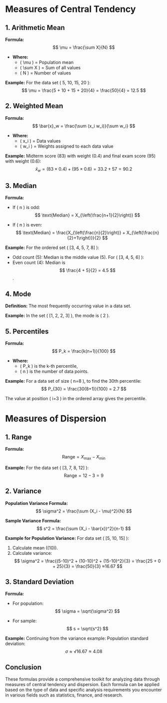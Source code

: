 # Measures of Central Tendency

## 1. Arithmetic Mean
**Formula:**
$$
\mu = \frac{\sum X}{N}
$$

- **Where:** 
  - \( \mu \) = Population mean
  - \( \sum X \) = Sum of all values
  - \( N \) = Number of values

**Example:**
For the data set \( 5, 10, 15, 20 \):
$$
\mu = \frac{5 + 10 + 15 + 20}{4} = \frac{50}{4} = 12.5
$$


## 2. Weighted Mean
**Formula:**
$$
\bar{x}_w = \frac{\sum (x_i w_i)}{\sum w_i}
$$

- **Where:** 
  - \( x_i \) = Data values
  - \( w_i \) = Weights assigned to each data value

**Example:**
Midterm score (83) with weight (0.4) and final exam score (95) with weight (0.6):
$$
\bar{x}_w = (83 \times 0.4) + (95 \times 0.6) = 33.2 + 57 = 90.2
$$


## 3. Median
**Formula:**
- If \( n \) is odd: 
$$
\text{Median} = X_{\left(\frac{n+1}{2}\right)}
$$

- If \( n \) is even:
$$
\text{Median} = \frac{X_{\left(\frac{n}{2}\right)} + X_{\left(\frac{n}{2}+1\right)}}{2}
$$


**Example:**
For the ordered set \( [3, 4, 5, 7, 8] \):
- Odd count (5): Median is the middle value (5).
For \( [3, 4, 5, 6] \):
- Even count (4): Median is 
$$ 
\frac{4 + 5}{2} = 4.5 
$$
.

## 4. Mode
**Definition:** The most frequently occurring value in a data set.

**Example:** In the set \( [1, 2, 2, 3] \), the mode is \( 2 \).

## 5. Percentiles
**Formula:**
$$
P_k = \frac{k(n+1)}{100}
$$

- **Where:** 
   - \( P_k \) is the k-th percentile,
   - \( n \) is the number of data points.

**Example:**
For a data set of size \( n=8 \), to find the 30th percentile:
$$
P_{30} = \frac{30(8+1)}{100} = 2.7
$$

The value at position \( i=3 \) in the ordered array gives the percentile.

# Measures of Dispersion

## 1. Range
**Formula:**
$$
\text{Range} = X_{\text{max}} - X_{\text{min}}
$$


**Example:**
For the data set \( [3, 7, 8, 12] \):
$$
\text{Range} = 12 - 3 = 9
$$


## 2. Variance
**Population Variance Formula:**
$$
\sigma^2 = \frac{\sum (X_i - \mu)^2}{N}
$$


**Sample Variance Formula:**
$$
s^2 = \frac{\sum (X_i - \bar{x})^2}{n-1}
$$


**Example for Population Variance:**
For data set \( [5, 10, 15] \):
1. Calculate mean (\(10\)).
2. Calculate variance:
   $$
   \sigma^2 = \frac{(5-10)^2 + (10-10)^2 + (15-10)^2}{3} = \frac{25 + 0 + 25}{3} = \frac{50}{3} ≈16.67
   $$

## 3. Standard Deviation
**Formula:**
- For population:
$$
\sigma = \sqrt{\sigma^2}
$$


- For sample:
$$
s = \sqrt{s^2}
$$


**Example:**
Continuing from the variance example:
Population standard deviation:
$$
\sigma ≈ √16.67 ≈ 4.08
$$


## Conclusion
These formulas provide a comprehensive toolkit for analyzing data through measures of central tendency and dispersion. Each formula can be applied based on the type of data and specific analysis requirements you encounter in various fields such as statistics, finance, and research.
